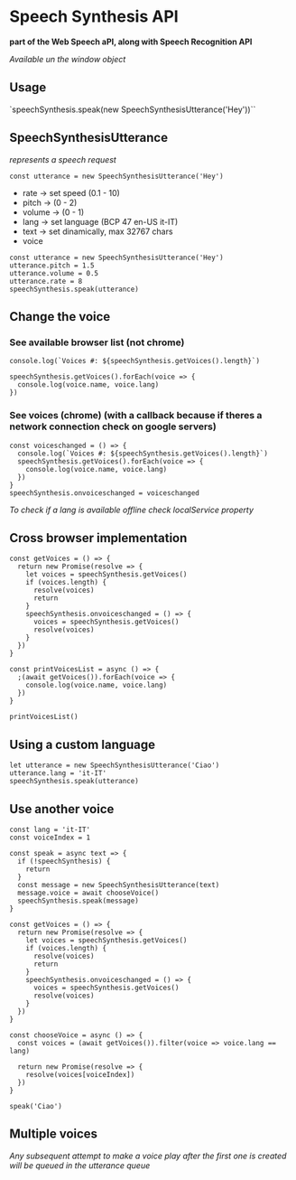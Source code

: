 # Speech Synthesis API

**part of the Web Speech aPI, along with Speech Recognition API**

*Available un the window object*

## Usage
`speechSynthesis.speak(new SpeechSynthesisUtterance('Hey'))``

## SpeechSynthesisUtterance
*represents a speech request*
```
const utterance = new SpeechSynthesisUtterance('Hey')
```
- rate -> set speed (0.1 - 10)
- pitch -> (0 - 2)
- volume -> (0 - 1)
- lang -> set language (BCP 47 en-US it-IT)
- text -> set dinamically, max 32767 chars
- voice
```
const utterance = new SpeechSynthesisUtterance('Hey')
utterance.pitch = 1.5
utterance.volume = 0.5
utterance.rate = 8
speechSynthesis.speak(utterance)
```

## Change the voice
### See available browser list (not chrome)
```
console.log(`Voices #: ${speechSynthesis.getVoices().length}`)

speechSynthesis.getVoices().forEach(voice => {
  console.log(voice.name, voice.lang)
})
```

### See voices (chrome) (with a callback because if theres a network connection check on google servers)
```
const voiceschanged = () => {
  console.log(`Voices #: ${speechSynthesis.getVoices().length}`)
  speechSynthesis.getVoices().forEach(voice => {
    console.log(voice.name, voice.lang)
  })
}
speechSynthesis.onvoiceschanged = voiceschanged
```
*To check if a lang is available offline check localService property*

## Cross browser implementation
```
const getVoices = () => {
  return new Promise(resolve => {
    let voices = speechSynthesis.getVoices()
    if (voices.length) {
      resolve(voices)
      return
    }
    speechSynthesis.onvoiceschanged = () => {
      voices = speechSynthesis.getVoices()
      resolve(voices)
    }
  })
}

const printVoicesList = async () => {
  ;(await getVoices()).forEach(voice => {
    console.log(voice.name, voice.lang)
  })
}

printVoicesList()
```

## Using a custom language
```
let utterance = new SpeechSynthesisUtterance('Ciao')
utterance.lang = 'it-IT'
speechSynthesis.speak(utterance)
```

## Use another voice
```
const lang = 'it-IT'
const voiceIndex = 1

const speak = async text => {
  if (!speechSynthesis) {
    return
  }
  const message = new SpeechSynthesisUtterance(text)
  message.voice = await chooseVoice()
  speechSynthesis.speak(message)
}

const getVoices = () => {
  return new Promise(resolve => {
    let voices = speechSynthesis.getVoices()
    if (voices.length) {
      resolve(voices)
      return
    }
    speechSynthesis.onvoiceschanged = () => {
      voices = speechSynthesis.getVoices()
      resolve(voices)
    }
  })
}

const chooseVoice = async () => {
  const voices = (await getVoices()).filter(voice => voice.lang == lang)

  return new Promise(resolve => {
    resolve(voices[voiceIndex])
  })
}

speak('Ciao')
```

## Multiple voices
*Any subsequent attempt to make a voice play after the first one is created will be queued in the utterance queue*
